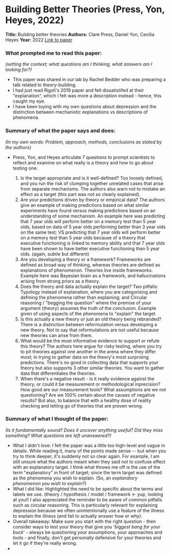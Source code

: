 # Building Better Theories (Press, Yon, Heyes, 2022)

**Title:** Building better theories
**Authors:** Clare Press, Daniel Yon, Cecilia Heyes
**Year:** 2022
[Link to paper](https://www.sciencedirect.com/science/article/pii/S0960982221015517?dgcid=author)

### What prompted me to read this paper:
*(setting the context; what questions am I thinking, what answers am I looking for?)*
- This paper was shared in our lab by Rachel Bedder who was preparing a talk related to theory-building.
- I had just read Rigoli's 2019 paper and felt dissatistifed at their "explanation", which I felt was more a description instead - hence, this caught my eye.
- I have been toying with my own questions about depression and the distinction between mechanistic explanations vs descriptions of phenomena.

### Summary of what the paper says and does:
*(In my own words: Problem, approach, methods, conclusions as stated by the authors)*
-  Press, Yon, and Heyes articulate 7 questions to prompt scientists to reflect and examine on what really is a theory and how to go about testing one:

    1. Is the target appropriate and is it well-defined? Too loosely defined, and you run the risk of clumping together unrelated cases that arise from separate mechanisms. The authors also warn not to mistake an effect as a target (this part was not so clearly explained).
    2.  Are your predictions driven by theory or empirical data? The authors give an example of making predictions based on what similar experiments have found versus making predictions based on an understanding of some mechanism. An example here was predicting that 7 year olds will perform better on a memory test than 5 year olds, based on data of 5 year olds performing better than 3 year olds on the same test; VS predicting that 7 year olds will perform better on a memory test than 5 year olds because of a theory that executive functioning is linked to memory ability and that 7 year olds have been shown to have better executive functioning than 5 year olds. (again, subtle but different)
	3. Are you developing a theory or a framework? Frameworks are defined as broad way of thinking, whereas theories are defined as explanations of phenomenon. Theories live inside frameworks. Example here was Bayesian brain as a framework, and hallucinations arising from strong priors as a theory. 
	4. Does the theory and data actually explain the target? Two pitfalls: Typology instead of explanation, where you are categorising and defining the phenomena rather than explaining; and Circular reasoning / "begging the question" where the premise of your argument (theory) assumes the truth of the conclusion. Example given of using aspects of the phenomena to "explain" the target.
	5. Is this actually a new theory or just an old theory being rebranded? There is a distinction between reformulation versus developing a new theory. Not to say that reformulations are not useful because new theories can arise from them.
	6. What would be the most informative evidence to support or refute this theory? The authors here argue for risky testing, where you try to pit theories against one another in the arena where they differ most; in trying to gather data on the theory's most surprising predictions. There's no good in collecting data that supports your theory but also supports 3 other similar theories. You want to gather data that differentiates the theories.
	7. When there's a negative result - is it really evidence against the theory, or could it be measurement or methodological inprecision? How good are our measurement tools? What assumptions are we not questioning? Are we 100% certain about the causes of negative results? But also, to balance that with a healthy dose of reality checking and letting go of theories that are proven wrong.

### Summary of what I thought of the paper:
*(Is it fundamentally sound? Does it uncover anything useful? Did they miss something? What questions are left unanswered?)*

- What I didn't love: I felt the paper was a little too high-level and vague in details. While reading it, many of the points made sense -- but when you try to think deeper, it's suddenly not so clear again. For example, I am still unsure what the authors meant when they said not to confuse effect with an explanatory target. I think what throws me off is the use of the term "explanatory" in front of target; since the term target was defined as the phenomena you wish to explain. (So, an _explanatory phenomenon you wish to explain_?)
- What I did like: Highlighted the need to be specific about the terms and labels we use. (theory / hypothesis / model / framework <- yup, looking at you!) I also appreciated the reminder to be aware of common pitfalls such as circular reasoning. This is particularly relevant for explaining depression because we often unintentionally use a feature of the illness to explain the illness (and fail to actually answer how or why).
- Overall takeaway: Make sure you start with the right question - then consider ways to test your theory that give you '_biggest bang for your buck_' - always be questioning your assumptions, your approaches and tools - and finally, don't get personally defensive for your theories and let it go if they're really wrong.
- 
